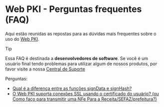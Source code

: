 ﻿# Web PKI - Perguntas frequentes (FAQ)

Aqui estão reunidas as repostas para as dúvidas mais frequentes sobre o uso do [Web PKI](../index.md).

> [!TIP]
> Essa FAQ é destinada a **desenvolvedores de software**. Se você é um usuário final
> tendo problemas para utilizar algum de nossos produtos, por favor visite a nossa [Central de Suporte](http://lacuna.help/)

Perguntas:

* [Qual é a diferença entre as funções signData e signHash?](sign-data-vs-hash.md)
* [O Web PKI suporta conexões SSL usando o certificado do usuário? (ou Como faço para transmitir uma NFe Para a Receita/SEFAZ/prefeitura?)](ssl.md)
